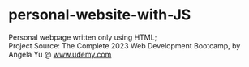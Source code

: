 # personal-website-with-JS
Personal webpage written only using HTML;<br />
Project Source: The Complete 2023 Web Development Bootcamp, by Angela Yu @ www.udemy.com

